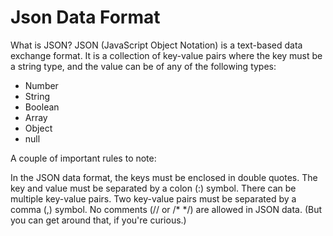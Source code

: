 # Json Data Format

What is JSON?
JSON (JavaScript Object Notation) is a text-based data exchange format. It is a collection of key-value pairs where the key must be a string type, and the value can be of any of the following types:

- Number
- String
- Boolean
- Array
- Object
- null

A couple of important rules to note:

In the JSON data format, the keys must be enclosed in double quotes.
The key and value must be separated by a colon (:) symbol.
There can be multiple key-value pairs. Two key-value pairs must be separated by a comma (,) symbol.
No comments (// or /* */) are allowed in JSON data. (But you can get around that, if you're curious.)